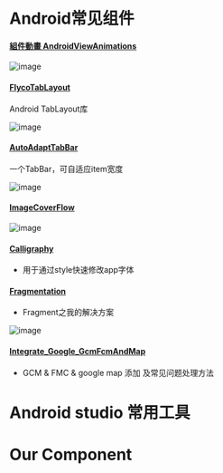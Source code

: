 # Android常见组件

#### [組件動畫 AndroidViewAnimations](https://github.com/4dhk/AndroidViewAnimations)
![image](https://camo.githubusercontent.com/c41223966bdfed2260dbbabbcbae648e5db542c6/687474703a2f2f7777332e73696e61696d672e636e2f6d773639302f3631306463303334677731656a37356d69327737376732306333306a623471722e676966)


#### [FlycoTabLayout](https://github.com/H07000223/FlycoTabLayout)
Android TabLayout库

![image](https://github.com/H07000223/FlycoTabLayout/blob/master/preview_2.gif) 


#### [AutoAdaptTabBar](https://github.com/4dhk/AutoAdaptTabBar)
一个TabBar，可自适应item宽度

![image](https://camo.githubusercontent.com/89fd84ad279ae3c38c4dd684beaff9f419121bae/687474703a2f2f6f616e766a326c73762e626b742e636c6f7564646e2e636f6d2f696d6167652f6769662f73686172652f6175746f41646170744261722e676966)

#### [ImageCoverFlow](https://github.com/4dhk/ImageCoverFlow)
![image](https://raw.githubusercontent.com/dolphinwang/ImageCoverFlow/master/imagecoverflow_screenshot.png)

#### [Calligraphy](https://github.com/4dhk/Calligraphy)
- 用于通过style快速修改app字体

#### [Fragmentation](https://github.com/4dhk/Fragmentation) 
- Fragment之我的解决方案

![image](http://upload-images.jianshu.io/upload_images/937851-23ae58f2b4d13842.gif?imageMogr2/auto-orient/strip) 


#### [Integrate_Google_GcmFcmAndMap](https://github.com/4dhk/Integrate_Google_GcmFcmAndMap) 
- GCM & FMC & google map 添加 及常见问题处理方法
# Android studio 常用工具



# Our Component
